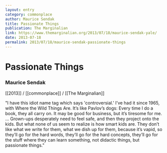 ```yaml
---
layout: entry
category: commonplace
author: Maurice Sendak
title: Passionate Things
publication: The Marginalian
link: https://www.themarginalian.org/2013/07/18/maurice-sendak-yale/
date: 2013-07-18
permalink: 2013/07/18/maurice-sendak-passionate-things
---
```


# Passionate Things

### Maurice Sendak

[[2013]] / [[commonplace]] / [[The Marginalian]]

"I have this idiot name tag which says 'controversial.' I’ve had it since 1965, with Where the Wild Things Are. It’s like Pavlov’s dogs: Every time I do a book, they all carry on. It may be good for business, but it’s tiresome for me. … Grown-ups desperately need to feel safe, and then they project onto the kids. But what none of us seem to realize is how smart kids are. They don’t like what we write for them, what we dish up for them, because it’s vapid, so they’ll go for the hard words, they’ll go for the hard concepts, they’ll go for the stuff where they can learn something, not didactic things, but passionate things."
